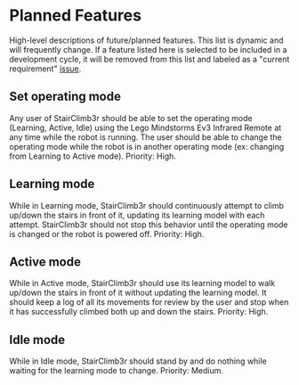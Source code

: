 # Planned Features
High-level descriptions of future/planned features. This list is dynamic and will frequently change. If a feature listed here is selected to be included in a development cycle, it will be removed from this list and labeled as a "current requirement" [issue](https://github.com/rafarrel/StairClimb3r/issues).

## Set operating mode
Any user of StairClimb3r should be able to set the operating mode (Learning, Active, Idle) using the Lego Mindstorms Ev3 Infrared Remote at any time while the robot is running. The user should be able to change the operating mode while the robot is in another operating mode (ex: changing from Learning to Active mode). Priority: High.

## Learning mode
While in Learning mode, StairClimb3r should continuously attempt to climb up/down the stairs in front of it, updating its learning model with each attempt. StairClimb3r should not stop this behavior until the operating mode is changed or the robot is powered off. Priority: High.

## Active mode
While in Active mode, StairClimb3r should use its learning model to walk up/down the stairs in front of it without updating the learning model. It should keep a log of all its movements for review by the user and stop when it has successfully climbed both up and down the stairs. Priority: High.

## Idle mode
While in Idle mode, StairClimb3r should stand by and do nothing while waiting for the learning mode to change. Priority: Medium.
